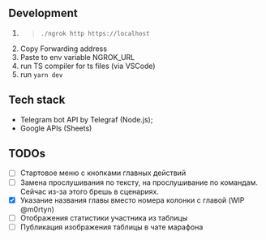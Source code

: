 ## Development

1. > `./ngrok http https://localhost`
2. Copy Forwarding address
3. Paste to env variable NGROK_URL
4. run TS compiler for ts files (via VSCode)
5. run `yarn dev` 

## Tech stack

- Telegram bot API by Telegraf (Node.js);
- Google APIs (Sheets)

## TODOs

- [ ] Стартовое меню с кнопками главных действий
- [ ] Замена прослушивания по тексту, на прослушивание по командам. Сейчас из-за этого брешь в сценариях.
- [x] Указание названия главы вместо номера колонки с главой (WIP @m0rtyn)
- [ ] Отображения статистики участника из таблицы
- [ ] Публикация изображения таблицы в чате марафона
